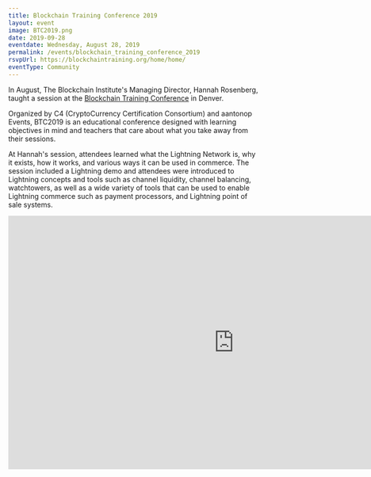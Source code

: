 ```yaml
---
title: Blockchain Training Conference 2019
layout: event
image: BTC2019.png
date: 2019-09-28
eventdate: Wednesday, August 28, 2019
permalink: /events/blockchain_training_conference_2019
rsvpUrl: https://blockchaintraining.org/home/home/
eventType: Community
---
```


In August, The Blockchain Institute's Managing Director, Hannah Rosenberg, taught a session at the <a href="https://blockchaintraining.org/home/home/" target="_blank" rel="noopener">Blockchain Training Conference</a> in Denver.

Organized by C4 (CryptoCurrency Certification Consortium) and aantonop Events, BTC2019 is an educational conference designed with learning objectives in mind and teachers that care about what you take away from their sessions.

At Hannah's session, attendees learned what the Lightning Network is, why it exists, how it works, and various ways it can be used in commerce. The session included a Lightning demo and attendees were introduced to Lightning concepts and tools such as channel liquidity, channel balancing, watchtowers, as well as a wide variety of tools that can be used to enable Lightning commerce such as payment processors, and Lightning point of sale systems.

<iframe width="910" height="512" src="https://www.youtube.com/embed/dZBiod8fe1M" frameborder="0" allow="accelerometer; autoplay; encrypted-media; gyroscope; picture-in-picture" allowfullscreen></iframe>
